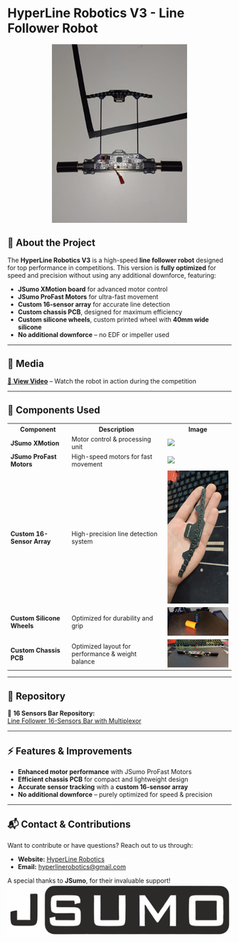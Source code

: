 # HyperLine Robotics V3 - Line Follower Robot

<p align="center">
  <img src="/media/photos/full_robot2.jpg" alt="HyperLine Robotics V3" height="400">
</p>

## 🚀 About the Project
The **HyperLine Robotics V3** is a high-speed **line follower robot** designed for top performance in competitions. This version is **fully optimized** for speed and precision without using any additional downforce, featuring:
- **JSumo XMotion board** for advanced motor control
- **JSumo ProFast Motors** for ultra-fast movement
- **Custom 16-sensor array** for accurate line detection
- **Custom chassis PCB**, designed for maximum efficiency
- **Custom silicone wheels**, custom printed wheel with **40mm wide silicone**
- **No additional downforce** – no EDF or impeller used

---

## 🎥 Media
[🎥 **View Video**](media/videos) – Watch the robot in action during the competition

---

## 🔧 Components Used
<table>
  <tr>
    <th>Component</th>
    <th>Description</th>
    <th>Image</th>
  </tr>
  <tr>
    <td><b>JSumo XMotion</b></td>
    <td>Motor control & processing unit</td>
    <td><img src="https://www.jsumo.com/xmotion-robot-controller-4348-69-B.jpg" width="250"></td>
  </tr>
  <tr>
    <td><b>JSumo ProFast Motors</b></td>
    <td>High-speed motors for fast movement</td>
    <td><img src="https://www.jsumo.com/profast-12v-3600rpm-fast-gearmotor-4511-16-B.png" width="250"></td>
  </tr>
  <tr>
    <td><b>Custom 16-Sensor Array</b></td>
    <td>High-precision line detection system</td>
    <td><img src="/media/photos/sensor_bar.jpg" width="200"></td>
  </tr>
  <tr>
    <td><b>Custom Silicone Wheels</b></td>
    <td>Optimized for durability and grip</td>
    <td><img src="/media/photos/silicone_wheel.jpeg" width="250"></td>
  </tr>
  <tr>
    <td><b>Custom Chassis PCB</b></td>
    <td>Optimized layout for performance & weight balance</td>
    <td><img src="/media/photos/chassis2.jpg" width="250"></td>
  </tr>
</table>

---

## 📂 Repository
🔗 **16 Sensors Bar Repository:**  
[Line Follower 16-Sensors Bar with Multiplexor](https://github.com/andreipopescufilimon/Line-Follower-16-Sensors-Bar-with-Multiplexor)

---

## ⚡ Features & Improvements
- **Enhanced motor performance** with JSumo ProFast Motors
- **Efficient chassis PCB** for compact and lightweight design
- **Accurate sensor tracking** with a **custom 16-sensor array**
- **No additional downforce** – purely optimized for speed & precision

---

## 📬 Contact & Contributions
Want to contribute or have questions? Reach out to us through:
- **Website:** [HyperLine Robotics](https://hyperlinerobotics.com/)
- **Email:** [hyperlinerobotics@gmail.com](mailto:hyperlinerobotics@gmail.com)

A special thanks to **JSumo**, for their invaluable support!
![JSumo Logo](media/logo/jsumologo.png)
